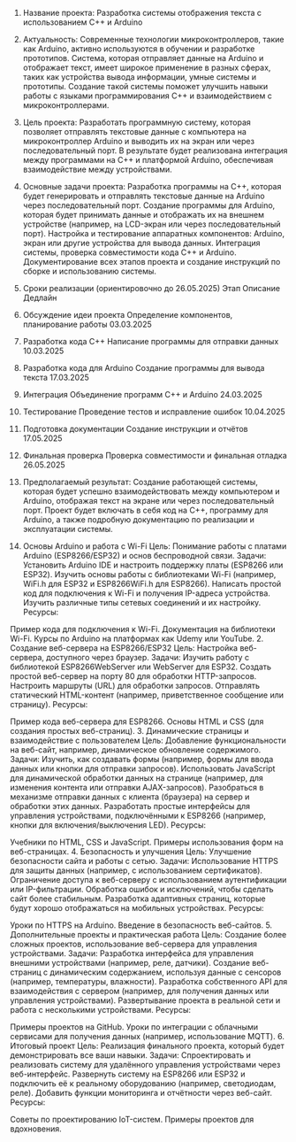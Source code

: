 1. Название проекта:
Разработка системы отображения текста с использованием C++ и Arduino

2. Актуальность:
Современные технологии микроконтроллеров, такие как Arduino, активно используются в обучении и разработке прототипов. Система, которая отправляет данные на Arduino и отображает текст, имеет широкое применение в разных сферах, таких как устройства вывода информации, умные системы и прототипы. Создание такой системы поможет улучшить навыки работы с языками программирования C++ и взаимодействием с микроконтроллерами.

3. Цель проекта:
Разработать программную систему, которая позволяет отправлять текстовые данные с компьютера на микроконтроллер Arduino и выводить их на экран или через последовательный порт. В результате будет реализована интеграция между программами на C++ и платформой Arduino, обеспечивая взаимодействие между устройствами.

4. Основные задачи проекта:
Разработка программы на C++, которая будет генерировать и отправлять текстовые данные на Arduino через последовательный порт.
Создание программы для Arduino, которая будет принимать данные и отображать их на внешнем устройстве (например, на LCD-экран или через последовательный порт).
Настройка и тестирование аппаратных компонентов: Arduino, экран или другие устройства для вывода данных.
Интеграция системы, проверка совместимости кода C++ и Arduino.
Документирование всех этапов проекта и создание инструкций по сборке и использованию системы.

5. Сроки реализации (ориентировочно до 26.05.2025)
Этап	Описание	Дедлайн
1. Обсуждение идеи проекта	Определение компонентов, планирование работы	03.03.2025
2. Разработка кода C++	Написание программы для отправки данных	10.03.2025
3. Разработка кода для Arduino	Создание программы для вывода текста	17.03.2025
4. Интеграция	Объединение программ C++ и Arduino	24.03.2025
5. Тестирование	Проведение тестов и исправление ошибок	10.04.2025
6. Подготовка документации	Создание инструкции и отчётов	17.05.2025
7. Финальная проверка	Проверка совместимости и финальная отладка	26.05.2025

6. Предполагаемый результат:
Создание работающей системы, которая будет успешно взаимодействовать между компьютером и Arduino, отображая текст на экране или через последовательный порт. Проект будет включать в себя код на C++, программу для Arduino, а также подробную документацию по реализации и эксплуатации системы.






1. Основы Arduino и работа с Wi-Fi
Цель: Понимание работы с платами Arduino (ESP8266/ESP32) и основ беспроводной связи.
Задачи:
Установить Arduino IDE и настроить поддержку платы (ESP8266 или ESP32).
Изучить основы работы с библиотеками Wi-Fi (например, WiFi.h для ESP32 и ESP8266WiFi.h для ESP8266).
Написать простой код для подключения к Wi-Fi и получения IP-адреса устройства.
Изучить различные типы сетевых соединений и их настройку.
Ресурсы:

Пример кода для подключения к Wi-Fi.
Документация на библиотеки Wi-Fi.
Курсы по Arduino на платформах как Udemy или YouTube.
2. Создание веб-сервера на ESP8266/ESP32
Цель: Настройка веб-сервера, доступного через браузер.
Задачи:
Изучить работу с библиотекой ESP8266WebServer или WebServer для ESP32.
Создать простой веб-сервер на порту 80 для обработки HTTP-запросов.
Настроить маршруты (URL) для обработки запросов.
Отправлять статический HTML-контент (например, приветственное сообщение или страницу).
Ресурсы:

Пример кода веб-сервера для ESP8266.
Основы HTML и CSS (для создания простых веб-страниц).
3. Динамические страницы и взаимодействие с пользователем
Цель: Добавление функциональности на веб-сайт, например, динамическое обновление содержимого.
Задачи:
Изучить, как создавать формы (например, формы для ввода данных или кнопки для отправки запросов).
Использовать JavaScript для динамической обработки данных на странице (например, для изменения контента или отправки AJAX-запросов).
Разобраться в механизме отправки данных с клиента (браузера) на сервер и обработки этих данных.
Разработать простые интерфейсы для управления устройствами, подключёнными к ESP8266 (например, кнопки для включения/выключения LED).
Ресурсы:

Учебники по HTML, CSS и JavaScript.
Примеры использования форм на веб-страницах.
4. Безопасность и улучшения
Цель: Улучшение безопасности сайта и работы с сетью.
Задачи:
Использование HTTPS для защиты данных (например, с использованием сертификатов).
Ограничение доступа к веб-серверу с
 использованием аутентификации или IP-фильтрации.
Обработка ошибок и исключений, чтобы сделать сайт более стабильным.
Разработка адаптивных страниц, которые будут хорошо отображаться на мобильных устройствах.
Ресурсы:

Уроки по HTTPS на Arduino.
Введение в безопасность веб-сайтов.
5. Дополнительные проекты и практическая работа
Цель: Создание более сложных проектов, использование веб-сервера для управления устройствами.
Задачи:
Разработка интерфейса для управления внешними устройствами (например, реле, датчики).
Создание веб-страниц с динамическим содержанием, используя данные с сенсоров (например, температуры, влажности).
Разработка собственного API для взаимодействия с сервером (например, для получения данных или управления устройствами).
Развертывание проекта в реальной сети и работа с несколькими устройствами.
Ресурсы:

Примеры проектов на GitHub.
Уроки по интеграции с облачными сервисами для получения данных (например, использование MQTT).
6. Итоговый проект
Цель: Реализация финального проекта, который будет демонстрировать все ваши навыки.
Задачи:
Спроектировать и реализовать систему для удалённого управления устройствами через веб-интерфейс.
Развернуть систему на ESP8266 или ESP32 и подключить её к реальному оборудованию (например, светодиодам, реле).
Добавить функции мониторинга и отчётности через веб-сайт.
Ресурсы:

Советы по проектированию IoT-систем.
Примеры проектов для вдохновения.

